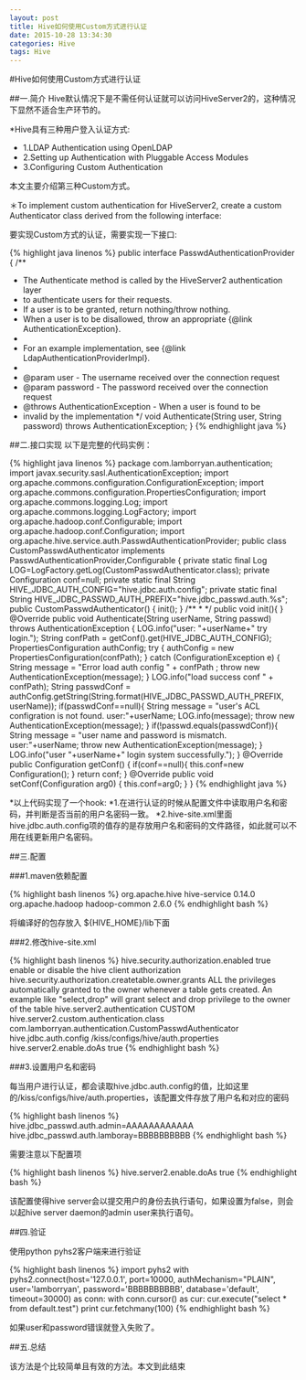 ```yaml
---
layout: post
title: Hive如何使用Custom方式进行认证
date: 2015-10-28 13:34:30
categories: Hive
tags: Hive
---
```

#Hive如何使用Custom方式进行认证

##一.简介
Hive默认情况下是不需任何认证就可以访问HiveServer2的，这种情况下显然不适合生产环节的。

*Hive具有三种用户登入认证方式:
*    1.LDAP Authentication using OpenLDAP
*    2.Setting up Authentication with Pluggable Access Modules
*    3.Configuring Custom Authentication

本文主要介绍第三种Custom方式。

＊To implement custom authentication for HiveServer2, create a custom Authenticator class derived from the following interface:

要实现Custom方式的认证，需要实现一下接口:

{% highlight java linenos %}
public interface PasswdAuthenticationProvider {
  /**
   * The Authenticate method is called by the HiveServer2 authentication layer
   * to authenticate users for their requests.
   * If a user is to be granted, return nothing/throw nothing.
   * When a user is to be disallowed, throw an appropriate {@link AuthenticationException}.
   *
   * For an example implementation, see {@link LdapAuthenticationProviderImpl}.
   *
   * @param user - The username received over the connection request
   * @param password - The password received over the connection request
   * @throws AuthenticationException - When a user is found to be
   * invalid by the implementation
   */
  void Authenticate(String user, String password) throws AuthenticationException;
}
{% endhighlight java %}

##二.接口实现
以下是完整的代码实例：

{% highlight java linenos %}
package com.lamborryan.authentication;
import javax.security.sasl.AuthenticationException;
import org.apache.commons.configuration.ConfigurationException;
import org.apache.commons.configuration.PropertiesConfiguration;
import org.apache.commons.logging.Log;
import org.apache.commons.logging.LogFactory;
import org.apache.hadoop.conf.Configurable;
import org.apache.hadoop.conf.Configuration;
import org.apache.hive.service.auth.PasswdAuthenticationProvider;
public class CustomPasswdAuthenticator implements PasswdAuthenticationProvider,Configurable {
    private static final Log LOG=LogFactory.getLog(CustomPasswdAuthenticator.class);
    private Configuration conf=null;
    private static final String HIVE_JDBC_AUTH_CONFIG="hive.jdbc.auth.config";
    private static final String HIVE_JDBC_PASSWD_AUTH_PREFIX="hive.jdbc_passwd.auth.%s";
    public CustomPasswdAuthenticator() {
        init();
    }
    /**
     *
     */
    public void init(){
    }
    @Override
    public void Authenticate(String userName, String passwd)
            throws AuthenticationException {
        LOG.info("user: "+userName+" try login.");
        String confPath = getConf().get(HIVE_JDBC_AUTH_CONFIG);
        PropertiesConfiguration authConfig;
        try {
            authConfig = new PropertiesConfiguration(confPath);
        } catch (ConfigurationException e) {
            String message = "Error load auth config " + confPath ;
            throw new AuthenticationException(message);
        }
        LOG.info("load success conf " + confPath);
        String passwdConf = authConfig.getString(String.format(HIVE_JDBC_PASSWD_AUTH_PREFIX, userName));
        if(passwdConf==null){
            String message = "user's ACL configration is not found. user:"+userName;
            LOG.info(message);
            throw new AuthenticationException(message);
        }
        if(!passwd.equals(passwdConf)){
            String message = "user name and password is mismatch. user:"+userName;
            throw new AuthenticationException(message);
        }
        LOG.info("user "+userName+" login system successfully.");
    }
    @Override
    public Configuration getConf() {
        if(conf==null){
            this.conf=new Configuration();
        }
        return conf;
    }
    @Override
    public void setConf(Configuration arg0) {
        this.conf=arg0;
    }
}
{% endhighlight java %}

*以上代码实现了一个hook:
*1.在进行认证的时候从配置文件中读取用户名和密码，并判断是否当前的用户名密码一致。
*2.hive-site.xml里面hive.jdbc.auth.config项的值存的是存放用户名和密码的文件路径，如此就可以不用在线更新用户名密码。

##三.配置

###1.maven依赖配置

{% highlight bash linenos %}
<dependencies>
     <dependency>
         <groupId>org.apache.hive</groupId>
         <artifactId>hive-service</artifactId>
         <version>0.14.0</version>
     </dependency>
     <dependency>
         <groupId>org.apache.hadoop</groupId>
         <artifactId>hadoop-common</artifactId>
         <version>2.6.0</version>
     </dependency>
 </dependencies>
{% endhighlight bash %}

将编译好的包存放入 ${HIVE_HOME}/lib下面

###2.修改hive-site.xml

{% highlight bash linenos %}
 <property>
  <name>hive.security.authorization.enabled</name>
  <value>true</value>
  <description>enable or disable the hive client authorization</description>
</property>
<property>
  <name>hive.security.authorization.createtable.owner.grants</name>
  <value>ALL</value>
  <description>the privileges automatically granted to the owner whenever a table gets created. An example like "select,drop" will grant select and drop privilege to the owner of the table</description>
</property>
<property>
  <name>hive.server2.authentication</name>
  <value>CUSTOM</value>
</property>
<property>
  <name>hive.server2.custom.authentication.class</name>
  <value>com.lamborryan.authentication.CustomPasswdAuthenticator</value>
</property>
<property>
    <name>hive.jdbc.auth.config</name>
    <value>/kiss/configs/hive/auth.properties</value>
</property>
<property>
  <name>hive.server2.enable.doAs</name>
  <value>true</value>
</property>
{% endhighlight bash %}

###3.设置用户名和密码

每当用户进行认证，都会读取hive.jdbc.auth.config的值，比如这里的/kiss/configs/hive/auth.properties，该配置文件存放了用户名和对应的密码

{% highlight bash linenos %}
hive.jdbc_passwd.auth.admin=AAAAAAAAAAAA
hive.jdbc_passwd.auth.lamboray=BBBBBBBBBB
{% endhighlight bash %}

需要注意以下配置项

{% highlight bash linenos %}
<property>
  <name>hive.server2.enable.doAs</name>
  <value>true</value>
</property>
{% endhighlight bash %}

该配置使得hive server会以提交用户的身份去执行语句，如果设置为false，则会以起hive server daemon的admin user来执行语句。

##四.验证

使用python pyhs2客户端来进行验证

{% highlight bash linenos %}
import pyhs2
with pyhs2.connect(host='127.0.0.1',
                   port=10000,
                   authMechanism="PLAIN",
                   user='lamborryan',
                   password='BBBBBBBBBB',
                   database='default',
                   timeout=30000) as conn:
    with conn.cursor() as cur:
         cur.execute("select * from default.test")
         print cur.fetchmany(100)
{% endhighlight bash %}

如果user和password错误就登入失败了。

##五.总结

该方法是个比较简单且有效的方法。本文到此结束
